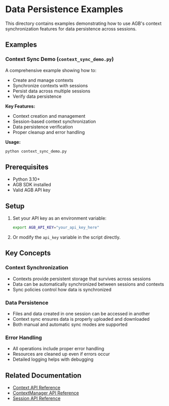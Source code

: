 # Data Persistence Examples

This directory contains examples demonstrating how to use AGB's context synchronization features for data persistence across sessions.

## Examples

### Context Sync Demo (`context_sync_demo.py`)

A comprehensive example showing how to:
- Create and manage contexts
- Synchronize contexts with sessions
- Persist data across multiple sessions
- Verify data persistence

**Key Features:**
- Context creation and management
- Session-based context synchronization
- Data persistence verification
- Proper cleanup and error handling

**Usage:**
```bash
python context_sync_demo.py
```

## Prerequisites

- Python 3.10+
- AGB SDK installed
- Valid AGB API key

## Setup

1. Set your API key as an environment variable:
   ```bash
   export AGB_API_KEY="your_api_key_here"
   ```

2. Or modify the `api_key` variable in the script directly.

## Key Concepts

### Context Synchronization
- Contexts provide persistent storage that survives across sessions
- Data can be automatically synchronized between sessions and contexts
- Sync policies control how data is synchronized

### Data Persistence
- Files and data created in one session can be accessed in another
- Context sync ensures data is properly uploaded and downloaded
- Both manual and automatic sync modes are supported

### Error Handling
- All operations include proper error handling
- Resources are cleaned up even if errors occur
- Detailed logging helps with debugging

## Related Documentation

- [Context API Reference](../../api-reference/core/context.md)
- [ContextManager API Reference](../../api-reference/core/context-manager.md)
- [Session API Reference](../../api-reference/core/session.md)
